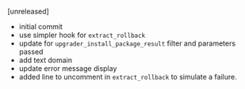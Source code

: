 [unreleased]
* initial commit
* use simpler hook for `extract_rollback`
* update for `upgrader_install_package_result` filter and parameters passed
* add text domain
* update error message display
* added line to uncomment in `extract_rollback` to simulate a failure.
